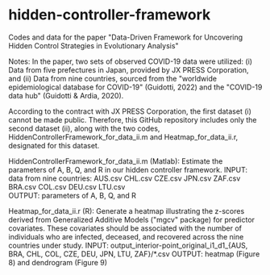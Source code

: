 # hidden-controller-framework
Codes and data for the paper "Data-Driven Framework for Uncovering Hidden Control Strategies in Evolutionary Analysis"

Notes: In the paper, two sets of observed COVID-19 data were utilized:
  (i) Data from five prefectures in Japan, provided by JX PRESS Corporation, and
  (ii) Data from nine countries, sourced from the "worldwide epidemiological database for COVID-19" (Guidotti, 2022) and the "COVID-19 data hub" (Guidotti & Ardia, 2020).

According to the contract with JX PRESS Corporation, the first dataset (i) cannot be made public. 
Therefore, this GitHub repository includes only the second dataset (ii), along with the two codes, HiddenControllerFramework_for_data_ii.m and Heatmap_for_data_ii.r, designated for this dataset.

HiddenControllerFramework_for_data_ii.m (Matlab):
  Estimate the parameters of A, B, Q, and R in our hidden controller framework.
  INPUT: data from nine countries: 
    AUS.csv		CHL.csv		CZE.csv		JPN.csv		ZAF.csv
    BRA.csv		COL.csv		DEU.csv		LTU.csv    
  OUTPUT: 
    parameters of A, B, Q, and R

Heatmap_for_data_ii.r (R):
  Generate a heatmap illustrating the z-scores derived from Generalized Additive Models ("mgcv" package) for predictor covariates. 
  These covariates should be associated with the number of individuals who are infected, deceased, and recovered across the nine countries under study.
  INPUT: 
    output_interior-point_original_i1_d1_{AUS, BRA, CHL, COL, CZE, DEU, JPN, LTU, ZAF}/*.csv
  OUTPUT:
    heatmap (Figure 8) and dendrogram (Figure 9)
    
  
